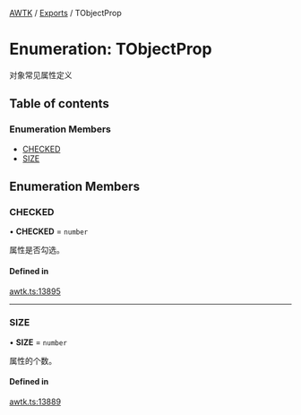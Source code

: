 [AWTK](../README.md) / [Exports](../modules.md) / TObjectProp

# Enumeration: TObjectProp

对象常见属性定义

## Table of contents

### Enumeration Members

- [CHECKED](TObjectProp.md#checked)
- [SIZE](TObjectProp.md#size)

## Enumeration Members

### CHECKED

• **CHECKED** = `number`

属性是否勾选。

#### Defined in

[awtk.ts:13895](https://github.com/zlgopen/awtk-binding/blob/527f1f8/tools/code_gen/js/output/awtk.ts#L13895)

___

### SIZE

• **SIZE** = `number`

属性的个数。

#### Defined in

[awtk.ts:13889](https://github.com/zlgopen/awtk-binding/blob/527f1f8/tools/code_gen/js/output/awtk.ts#L13889)

